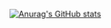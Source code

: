 [![Anurag's GitHub stats](https://github-readme-stats.vercel.app/api?username=AnonimiAngels)](https://github.com/anuraghazra/github-readme-stats)
